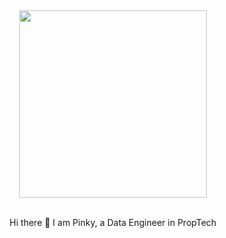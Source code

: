 <div id="header" align="center">
  <img src="https://media.giphy.com/media/ZVik7pBtu9dNS/giphy.gif" width="300" />
</div>

<br />
<p align="center"> Hi there 👋 I am Pinky, a Data Engineer in PropTech </p>

<!-- <p> 🌱 Generalist focusing to specialize in data science and data engineering </p> -->
<!-- <p> 👩🏻‍💻   Looking forward to collaborate on projects meaningful to people </p> -->


